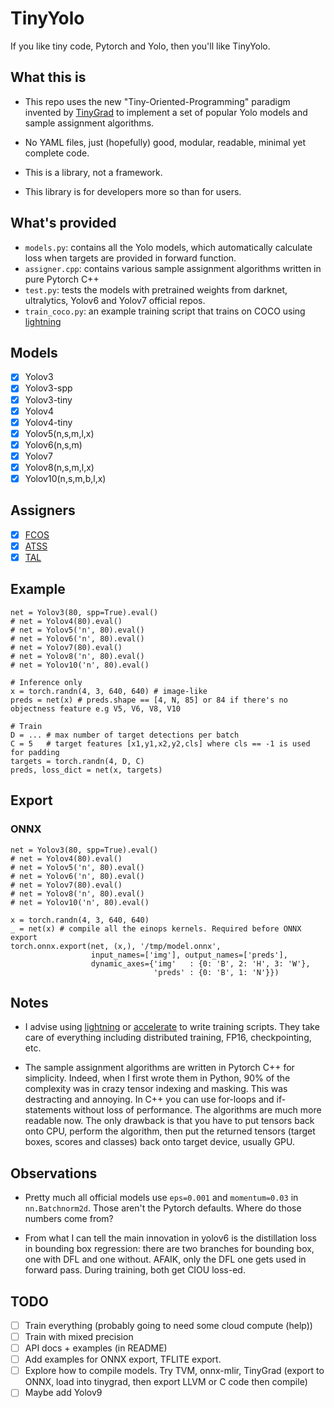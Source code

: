 # TinyYolo #

If you like tiny code, Pytorch and Yolo, then you'll like TinyYolo.

## What this is ##

* This repo uses the new "Tiny-Oriented-Programming" paradigm invented by [TinyGrad](https://github.com/tinygrad/tinygrad) to implement a set of popular Yolo models and sample assignment algorithms.

* No YAML files, just (hopefully) good, modular, readable, minimal yet complete code.

* This is a library, not a framework.

* This library is for developers more so than for users.

## What's provided ##

* `models.py`: contains all the Yolo models, which automatically calculate loss when targets are provided in forward function.
* `assigner.cpp`: contains various sample assignment algorithms written in pure Pytorch C++
* `test.py`: tests the models with pretrained weights from darknet, ultralytics, Yolov6 and Yolov7 official repos.
* `train_coco.py`: an example training script that trains on COCO using [lightning](https://lightning.ai/)

## Models ##

- [x] Yolov3
- [x] Yolov3-spp
- [x] Yolov3-tiny
- [x] Yolov4
- [x] Yolov4-tiny
- [x] Yolov5(n,s,m,l,x)
- [x] Yolov6(n,s,m)
- [x] Yolov7
- [x] Yolov8(n,s,m,l,x)
- [x] Yolov10(n,s,m,b,l,x)

## Assigners ##
- [x] [FCOS](https://arxiv.org/pdf/1904.01355)
- [x] [ATSS](https://arxiv.org/pdf/1912.02424)
- [x] [TAL](https://arxiv.org/pdf/2108.07755)

## Example ##

```
net = Yolov3(80, spp=True).eval()
# net = Yolov4(80).eval()
# net = Yolov5('n', 80).eval()
# net = Yolov6('n', 80).eval()
# net = Yolov7(80).eval()
# net = Yolov8('n', 80).eval()
# net = Yolov10('n', 80).eval()

# Inference only
x = torch.randn(4, 3, 640, 640) # image-like
preds = net(x) # preds.shape == [4, N, 85] or 84 if there's no objectness feature e.g V5, V6, V8, V10

# Train
D = ... # max number of target detections per batch
C = 5   # target features [x1,y1,x2,y2,cls] where cls == -1 is used for padding
targets = torch.randn(4, D, C)
preds, loss_dict = net(x, targets)

```

## Export ##

### ONNX ###

```
net = Yolov3(80, spp=True).eval()
# net = Yolov4(80).eval()
# net = Yolov5('n', 80).eval()
# net = Yolov6('n', 80).eval()
# net = Yolov7(80).eval()
# net = Yolov8('n', 80).eval()
# net = Yolov10('n', 80).eval()

x = torch.randn(4, 3, 640, 640)
_ = net(x) # compile all the einops kernels. Required before ONNX export
torch.onnx.export(net, (x,), '/tmp/model.onnx',
                  input_names=['img'], output_names=['preds'],
                  dynamic_axes={'img'   : {0: 'B', 2: 'H', 3: 'W'},
                                'preds' : {0: 'B', 1: 'N'}})
```

## Notes ##

- I advise using [lightning](https://lightning.ai/) or [accelerate](https://huggingface.co/docs/accelerate/index) to write training scripts. They take care of everything including distributed training, FP16, checkpointing, etc.

- The sample assignment algorithms are written in Pytorch C++ for simplicity. Indeed, when I first wrote them in Python, 90% of the complexity was in crazy tensor indexing and masking. This was destracting and annoying. In C++ you can use for-loops and if-statements without loss of performance. The algorithms are much more readable now. The only drawback is that you have to put tensors back onto CPU, perform the algorithm, then put the returned tensors (target boxes, scores and classes) back onto target device, usually GPU.

## Observations ##

* Pretty much all official models use `eps=0.001` and `momentum=0.03` in `nn.Batchnorm2d`. Those aren't the Pytorch defaults. Where do those numbers come from?

* From what I can tell the main innovation in yolov6 is the distillation loss in bounding box regression: there are two branches for bounding box, one with DFL and one without. AFAIK, only the DFL one gets used in forward pass. During training, both get CIOU loss-ed.

## TODO ##

- [ ] Train everything (probably going to need some cloud compute (help))
- [ ] Train with mixed precision
- [ ] API docs + examples (in README)
- [ ] Add examples for ONNX export, TFLITE export.
- [ ] Explore how to compile models. Try TVM, onnx-mlir, TinyGrad (export to ONNX, load into tinygrad, then export LLVM or C code then compile)
- [ ] Maybe add Yolov9